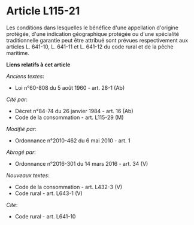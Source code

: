 # Article L115-21

Les conditions dans lesquelles le bénéfice d'une appellation d'origine protégée, d'une indication géographique protégée ou
d'une spécialité traditionnelle garantie peut être attribué sont prévues respectivement aux articles L. 641-10, L. 641-11 et
L. 641-12 du code rural et de la pêche maritime.

**Liens relatifs à cet article**

_Anciens textes_:

  - Loi n°60-808 du 5 août 1960 - art. 28-1 (Ab)

_Cité par_:

  - Décret n°84-74 du 26 janvier 1984 - art. 16 (Ab)
  - Code de la consommation - art. L115-29 (M)

_Modifié par_:

  - Ordonnance n°2010-462 du 6 mai 2010 - art. 1

_Abrogé par_:

  - Ordonnance n°2016-301 du 14 mars 2016 - art. 34 (V)

_Nouveaux textes_:

  - Code de la consommation - art. L432-3 (V)
  - Code rural - art. L643-1 (V)

_Cite_:

  - Code rural - art. L641-10
